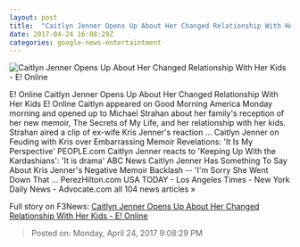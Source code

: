 ```yaml
---
layout: post
title:  "Caitlyn Jenner Opens Up About Her Changed Relationship With Her Kids - E! Online"
date: 2017-04-24 16:08:29Z
categories: google-news-entertaintment
---
```


![Caitlyn Jenner Opens Up About Her Changed Relationship With Her Kids - E! Online](http://akns-images.eonline.com/eol_images/Entire_Site/2016613/rs_300x300-160713171959-634-caitlyn-jenner-espys-071316.jpg?downsize=600:*&crop=600:315;left,top)

E! Online Caitlyn Jenner Opens Up About Her Changed Relationship With Her Kids E! Online Caitlyn appeared on Good Morning America Monday morning and opened up to Michael Strahan about her family's reception of her new memoir, The Secrets of My Life, and her relationship with her kids. Strahan aired a clip of ex-wife Kris Jenner's reaction ... Caitlyn Jenner on Feuding with Kris over Embarrassing Memoir Revelations: 'It Is My Perspective' PEOPLE.com Caitlyn Jenner reacts to 'Keeping Up With the Kardashians': 'It is drama' ABC News Caitlyn Jenner Has Something To Say About Kris Jenner's Negative Memoir Backlash -- 'I'm Sorry She Went Down That ... PerezHilton.com USA TODAY - Los Angeles Times - New York Daily News - Advocate.com all 104 news articles »


Full story on F3News: [Caitlyn Jenner Opens Up About Her Changed Relationship With Her Kids - E! Online](http://www.f3nws.com/n/jTyZQG)

> Posted on: Monday, April 24, 2017 9:08:29 PM
